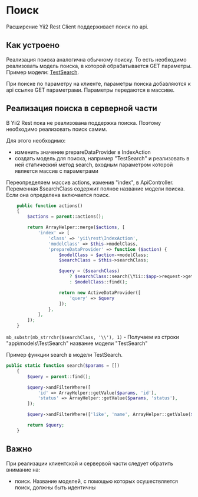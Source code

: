 Поиск
=====

Расширение Yii2 Rest Client поддерживает поиск по api.

## Как устроено

Реализация поиска аналогична обычному поиску. То есть необходимо реализовать модель поиска, в которой обрабатывается GET параметры.
Пример модели: [TestSearch](../example-client/models/TestSearch.php).

При поиске по параметру на клиенте, параметры поиска добавляются к api ссылке GET параметрами. Параметры передаются в массиве.

## Реализация поиска в серверной части

В Yii2 Rest пока не реализована поддержка поиска. Поэтому необходимо реализовать поиск самим.
 
Для этого необходимо:

- изменить значение prepareDataProvider в IndexAction
- создать модель для поиска, например "TestSearch" и реализовать в ней статический метод search, входным параметром которой является массив с параметрами
 
Переопределяем массив actions, изменив "index", в ApiController. Переменная $searchClass содержит полное название модели поиска. 
Если она определена включается поиск.  

```php
    public function actions()
    {
        $actions = parent::actions();

        return ArrayHelper::merge($actions, [
            'index' => [
                'class' => 'yii\rest\IndexAction',
                'modelClass' => $this->modelClass,
                'prepareDataProvider' => function ($action) {
                    $modelClass = $action->modelClass;
                    $searchClass = $this->searchClass;

                    $query = ($searchClass)
                        ? $searchClass::search(\Yii::$app->request->get(mb_substr(mb_strrchr($searchClass, '\\'), 1)))
                        : $modelClass::find();

                    return new ActiveDataProvider([
                        'query' => $query
                    ]);
                },
            ],
        ]);
    }
```

`mb_substr(mb_strrchr($searchClass, '\\'), 1)` - Получаем из строки "app\models\TestSearch" название модели "TestSearch"

Пример функции search в модели TestSearch.

```php
public static function search($params = [])
    {
        $query = parent::find();

        $query->andFilterWhere([
            'id' => ArrayHelper::getValue($params, 'id'),
            'status' => ArrayHelper::getValue($params, 'status'),
        ]);

        $query->andFilterWhere(['like', 'name', ArrayHelper::getValue($params, 'name')]);

        return $query;
    }
```


## Важно

При реализации клиентской и сервервой части следует обратить внимание на:

- поиск. Название моделей, с помощью которых осушествляется поиск, должны быть идентичны 